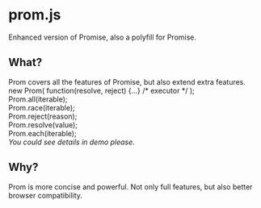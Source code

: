 # prom.js
Enhanced version of Promise, also a polyfill for Promise.

<h2>What?</h2>
Prom covers all the features of Promise, but also extend extra features.<br>
new Prom( function(resolve, reject) {...} /* executor */  );<br>
Prom.all(iterable);<br>
Prom.race(iterable);<br>
Prom.reject(reason);<br>
Prom.resolve(value);<br>
Prom.each(iterable);<br>
<i>You could see details in demo please.</i><br>
<h2>Why?</h2>
Prom is more concise and powerful. Not only full features, but also better browser compatibility.
